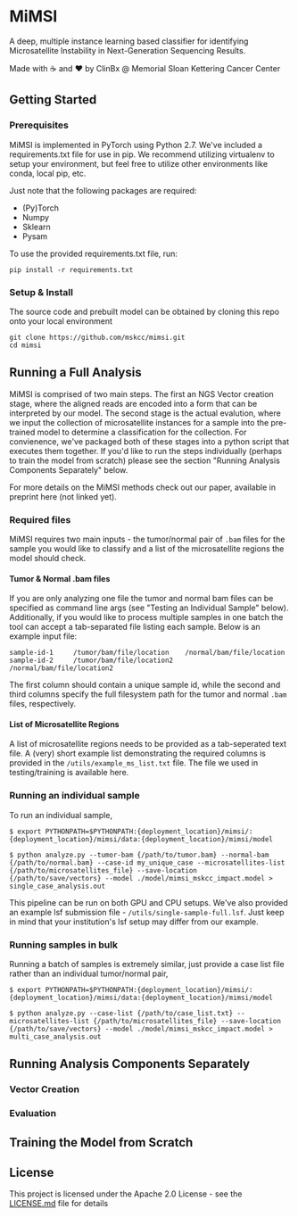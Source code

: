 # MiMSI

A deep, multiple instance learning based classifier for identifying Microsatellite Instability in Next-Generation Sequencing Results. 


Made with :coffee: and :heart: by ClinBx @ Memorial Sloan Kettering Cancer Center

## Getting Started


### Prerequisites

MiMSI is implemented in PyTorch using Python 2.7. We've included a requirements.txt file for use in pip. We recommend utilizing virtualenv to setup your environment, but feel free to utilize other environments like conda, local pip, etc.

Just note that the following packages are required:
* (Py)Torch
* Numpy
* Sklearn
* Pysam
  


To use the provided requirements.txt file, run:

```
pip install -r requirements.txt
```

### Setup & Install

The source code and prebuilt model can be obtained by cloning this repo onto your local environment

```
git clone https://github.com/mskcc/mimsi.git
cd mimsi
```


## Running a Full Analysis

MiMSI is comprised of two main steps. The first an NGS Vector creation stage, where the aligned reads are encoded into a form that can be interpreted by our model. The second stage is the actual evalution, where we input the collection of microsatellite instances for a sample into the pre-trained model to determine a classification for the collection. For convienence, we've packaged both of these stages into a python script that executes them together. If you'd like to run the steps individually (perhaps to train the model from scratch) please see the section "Running Analysis Components Separately" below.

For more details on the MiMSI methods check out our paper, available in preprint here (not linked yet).


### Required files

MiMSI requires two main inputs - the tumor/normal pair of ```.bam``` files for the sample you would like to classify and a list of the microsatellite regions the model should check. 

#### Tumor & Normal .bam files

If you are only analyzing one file the tumor and normal bam files can be specified as command line args (see "Testing an Individual Sample" below). Additionally, if you would like to process multiple samples in one batch the tool can accept a tab-separated file listing each sample. Below is an example input file:

```
sample-id-1     /tumor/bam/file/location    /normal/bam/file/location
sample-id-2     /tumor/bam/file/location2    /normal/bam/file/location2
```

The first column should contain a unique sample id, while the second and third columns specify the full filesystem path for the tumor and normal ```.bam``` files, respectively.

#### List of Microsatellite Regions

A list of microsatellite regions needs to be provided as a tab-seperated text file. A (very) short example list demonstrating the required columns is provided in the ```/utils/example_ms_list.txt``` file. The file we used in testing/training is available here.

### Running an individual sample

To run an individual sample,

```
$ export PYTHONPATH=$PYTHONPATH:{deployment_location}/mimsi/:{deployment_location}/mimsi/data:{deployment_location}/mimsi/model

$ python analyze.py --tumor-bam {/path/to/tumor.bam} --normal-bam {/path/to/normal.bam} --case-id my_unique_case --microsatellites-list {/path/to/microsatellites_file} --save-location {/path/to/save/vectors} --model ./model/mimsi_mskcc_impact.model > single_case_analysis.out
```

This pipeline can be run on both GPU and CPU setups. We've also provided an example lsf submission file - ```/utils/single-sample-full.lsf```. Just keep in mind that your institution's lsf setup may differ from our example.

### Running samples in bulk
Running a batch of samples is extremely similar, just provide a case list file rather than an individual tumor/normal pair,

```
$ export PYTHONPATH=$PYTHONPATH:{deployment_location}/mimsi/:{deployment_location}/mimsi/data:{deployment_location}/mimsi/model

$ python analyze.py --case-list {/path/to/case_list.txt} --microsatellites-list {/path/to/microsatellites_file} --save-location {/path/to/save/vectors} --model ./model/mimsi_mskcc_impact.model > multi_case_analysis.out
```

## Running Analysis Components Separately

### Vector Creation

### Evaluation

## Training the Model from Scratch

## License

This project is licensed under the Apache 2.0 License - see the [LICENSE.md](LICENSE.md) file for details


